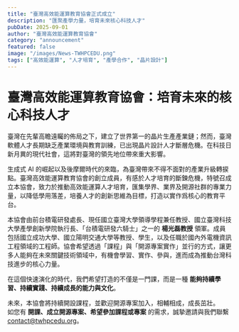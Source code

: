 ```yaml
---
title: "臺灣高效能運算教育協會正式成立"
description: "匯聚產學力量，培育未來核心科技人才"
pubDate: 2025-09-01
author: "臺灣高效能運算教育協會"
category: "announcement"
featured: false
image: "/images/News-TWHPCEDU.png"
tags: ["高效能運算", "人才培育", "產學合作", "晶片設計"]
---
```


# 臺灣高效能運算教育協會：培育未來的核心科技人才

臺灣在先輩高瞻遠矚的佈局之下，建立了世界第一的晶片生產產業鏈；然而，臺灣軟體人才長期缺乏產業環境與教育訓練，已出現晶片設計人才斷層危機。在科技日新月異的現代社會，這將對臺灣的領先地位帶來重大影響。

生成式 AI 的崛起以及後摩爾時代的來臨，為臺灣帶來不得不面對的產業升級轉捩點。臺灣高效能運算教育協會的創立成員，有感於人才培育的斷鍊危機，特號召成立本協會，致力於推動高效能運算人才培育，匯集學界、業界及開源社群的專業力量，以降低學用落差，培養人才的創新思維為目標，打造以實作爲核心的教育平台。

本協會由前台積電研發處長、現任國立臺灣大學領導學程兼任教授、國立臺灣科技大學產學創新學院執行長、「台積電研發六騎士」之一的 **楊光磊教授** 領軍。成員包括國立成功大學、國立陽明交通大學等教授、學生，以及任職於國內外電機資訊工程領域的工程師。協會希望透過「課程」與「開源專案實作」並行的方式，讓更多人能夠在未來關鍵技術領域中，有機會學習、實作、參與，進而成為推動台灣科技進步的核心力量。

在這個快速演化的時代，我們希望打造的不僅是一門課，而是一種 **能夠持續學習、持續實踐、持續成長的能力與文化**。

未來，本協會將持續開設課程，並歡迎開源專案加入，相輔相成，成長茁壯。  
如您有 **開課、成立開源專案、希望參加課程或專案** 的需求，誠摯邀請與我們聯繫 [contact@twhpcedu.org](mailto:contact@twhpcedu.org)。
